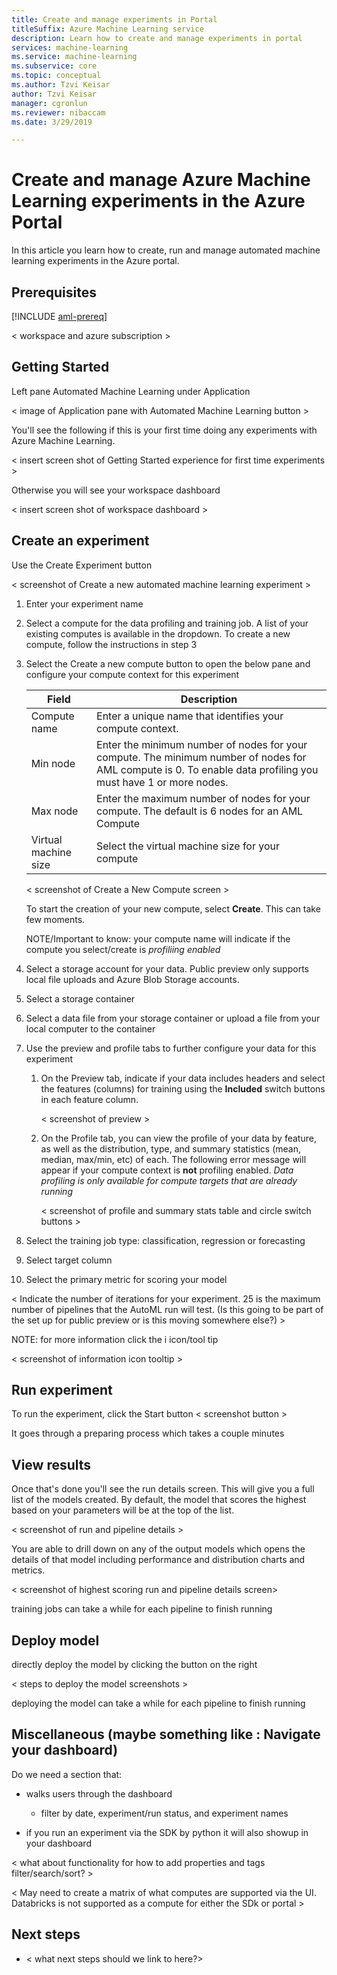 ```yaml
---
title: Create and manage experiments in Portal
titleSuffix: Azure Machine Learning service
description: Learn how to create and manage experiments in portal
services: machine-learning
ms.service: machine-learning
ms.subservice: core
ms.topic: conceptual
ms.author: Tzvi Keisar
author: Tzvi Keisar
manager: cgronlun
ms.reviewer: nibaccam
ms.date: 3/29/2019

---
```


# Create and manage Azure Machine Learning experiments in the Azure Portal

In this article you learn how to create, run and manage automated machine learning experiments in the Azure portal.

## Prerequisites

[!INCLUDE [aml-prereq](../../../includes/aml-prereq.md)]

< workspace and azure subscription >

## Getting Started

Left pane Automated Machine Learning under Application

< image of Application pane with Automated Machine Learning button >

You'll see the following if this is your first time doing any experiments with Azure Machine Learning.

< insert screen shot of Getting Started experience for first time experiments >

Otherwise you will see your workspace dashboard

< insert screen shot of workspace dashboard >

## Create an experiment

Use the Create Experiment button

< screenshot of Create a new automated machine learning experiment >

1. Enter your experiment name

1. Select a compute for the data profiling and training job. A list of your existing computes is available in the dropdown. To create a new compute, follow the instructions in step 3

1. Select the Create a new compute button to open the below pane and configure your compute context for this experiment

    Field|Description
    ---|---
    Compute name| Enter a unique name that identifies your compute context. 
    Min node| Enter the minimum number of nodes for your compute. The minimum number of nodes for AML compute is 0. To enable data profiling you must have 1 or more nodes.
    Max node| Enter the maximum number of nodes for your compute. The default is 6 nodes for an AML Compute
    Virtual machine size| Select the virtual machine size for your compute

     < screenshot of Create a New Compute screen >

      To start the creation of your new compute, select **Create**. This can take  few moments.

      NOTE/Important to know: your compute name will indicate if the compute you select/create is *profiliing enabled*

1. Select a storage account for your data. Public preview only supports local file uploads and Azure Blob Storage accounts.
1. Select a storage container

1. Select a data file from your storage container or upload a file from your local computer to the container

1. Use the preview and profile tabs to further configure your data for this experiment

    1. On the Preview tab, indicate if your data includes headers and select the features (columns) for training using the **Included** switch buttons in each feature column.

        < screenshot of preview >

    1. On the Profile tab, you can view the profile of your data by feature, as well as the distribution, type, and summary statistics (mean, median, max/min, etc) of each. The following error message will appear if your compute context is **not** profiling enabled. *Data profiling is only available for compute targets that are already running*

        < screenshot of profile and summary stats table and circle switch buttons >

1. Select the training job type: classification, regression or forecasting

1. Select target column

1. Select the primary metric for scoring your model

< Indicate the number of iterations for your experiment. 25 is the maximum number of pipelines that the AutoML run will test. (Is this going to be part of the set up for public preview or is this moving somewhere else?) >

NOTE:
for more information click the i icon/tool tip 

< screenshot of information icon tooltip >

## Run experiment

To run the experiment, click the Start button
    < screenshot button >

It goes through a preparing process which takes a couple minutes

## View results

Once that's done you'll see the run details screen. This will give you a full list of the models  created. By default, the model that scores the highest based on your parameters will be at the top of the list.

< screenshot of run and pipeline details >

You are able to drill down on any of the output models which opens the details of that model including performance and distribution charts and metrics.

< screenshot of highest scoring run and pipeline details screen>

training jobs can take a while for each pipeline to finish running

## Deploy model

directly deploy the model by clicking the button on the right

< steps to deploy the model screenshots >

deploying the model can take a while for each pipeline to finish running

## Miscellaneous  (maybe something like : Navigate your dashboard)

Do we need a section that: 

* walks users through the dashboard
    * filter by date, experiment/run status, and experiment names

* if you run an experiment via the SDK by python it will also showup in your dashboard

< what about functionality for how to add properties and tags filter/search/sort? >

< May need to create a matrix of what computes are supported via the UI. Databricks is not supported as a compute for either the SDk or portal >

## Next steps

* < what next steps should we link to here?>